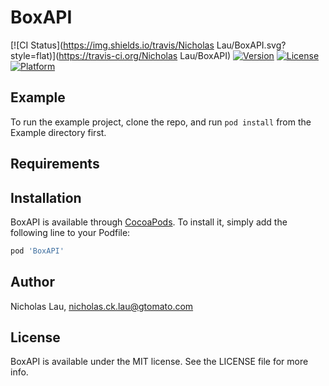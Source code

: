 # BoxAPI

[![CI Status](https://img.shields.io/travis/Nicholas Lau/BoxAPI.svg?style=flat)](https://travis-ci.org/Nicholas Lau/BoxAPI)
[![Version](https://img.shields.io/cocoapods/v/BoxAPI.svg?style=flat)](https://cocoapods.org/pods/BoxAPI)
[![License](https://img.shields.io/cocoapods/l/BoxAPI.svg?style=flat)](https://cocoapods.org/pods/BoxAPI)
[![Platform](https://img.shields.io/cocoapods/p/BoxAPI.svg?style=flat)](https://cocoapods.org/pods/BoxAPI)

## Example

To run the example project, clone the repo, and run `pod install` from the Example directory first.

## Requirements

## Installation

BoxAPI is available through [CocoaPods](https://cocoapods.org). To install
it, simply add the following line to your Podfile:

```ruby
pod 'BoxAPI'
```

## Author

Nicholas Lau, nicholas.ck.lau@gtomato.com

## License

BoxAPI is available under the MIT license. See the LICENSE file for more info.
